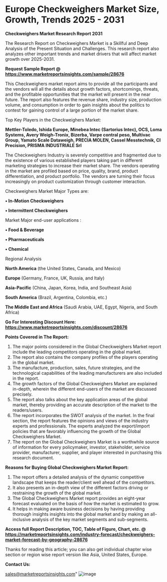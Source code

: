 # Europe Checkweighers Market Size, Growth, Trends 2025 - 2031

<strong>Checkweighers Market Research Report 2031</strong>

The Research Report on Checkweighers Market is a Skillful and Deep Analysis of the Present Situation and Challenges. This research report also analyzes other important trends and market drivers that will affect market growth over 2025-2031.

<strong>Request Sample Report @ <a href=https://www.marketreportsinsights.com/sample/28676>https://www.marketreportsinsights.com/sample/28676</a></strong>

This Checkweighers market report aims to provide all the participants and the vendors will all the details about growth factors, shortcomings, threats, and the profitable opportunities that the market will present in the near future. The report also features the revenue share, industry size, production volume, and consumption in order to gain insights about the politics to contest for gaining control of a large portion of the market share.

Top Key Players in the Checkweighers Market:

<strong>Mettler-Toledo, Ishida Europe, Minebea Intec (Sartorius Intec), OCS, Loma Systems, Avery Weigh-Tronix, Bizerba, Varpe contral peso, Multivac Group, Yamato Scale Dataweigh, PRECIA MOLEN, Cassel Messtechnik, CI Precision, PRISMA INDUSTRIALE Srl</strong>

The Checkweighers Industry is severely competitive and fragmented due to the existence of various established players taking part in different marketing strategies to increase their market share. The vendors operating in the market are profiled based on price, quality, brand, product differentiation, and product portfolio. The vendors are turning their focus increasingly on product customization through customer interaction.

Checkweighers Market Major Types are:

<strong>• In-Motion Checkweighers

• Intermittent Checkweighers</strong>

Market Major end-user applications :

<strong>• Food & Beverage

• Pharmaceuticals

• Chemical</strong>

Regional Analysis

</u><strong><b>North America</b></strong> (the United States, Canada, and Mexico)

<strong><b>Europe </b></strong>(Germany, France, UK, Russia, and Italy)

<strong><b>Asia-Pacific</b></strong> (China, Japan, Korea, India, and Southeast Asia)

<strong><b>South America</b></strong> (Brazil, Argentina, Colombia, etc.)

<strong><b>The Middle East and Africa</b></strong> (Saudi Arabia, UAE, Egypt, Nigeria, and South Africa)

<strong>Go For Interesting Discount Here: <a href=https://www.marketreportsinsights.com/discount/28676>https://www.marketreportsinsights.com/discount/28676</a></strong>

<strong>Points Covered in The Report:</strong>
<ol>
  <li>The major points considered in the Global Checkweighers Market report include the leading competitors operating in the global market.</li>
  <li>The report also contains the company profiles of the players operating in the global market.</li>
  <li>The manufacture, production, sales, future strategies, and the technological capabilities of the leading manufacturers are also included in the report.</li>
  <li>The growth factors of the Global Checkweighers Market are explained in-depth, wherein the different end-users of the market are discussed precisely.</li>
  <li>The report also talks about the key application areas of the global market, thereby providing an accurate description of the market to the readers/users.</li>
  <li>The report incorporates the SWOT analysis of the market. In the final section, the report features the opinions and views of the industry experts and professionals. The experts analyzed the export/import policies that are favorably influencing the growth of the Global Checkweighers Market.</li>
  <li>The report on the Global Checkweighers Market is a worthwhile source of information for every policymaker, investor, stakeholder, service provider, manufacturer, supplier, and player interested in purchasing this research document.</li>
</ol>
<strong>Reasons for Buying Global Checkweighers Market Report:</strong>

<ol>
  <li>The report offers a detailed analysis of the dynamic competitive landscape that keeps the reader/client well ahead of the competitors.</li>
  <li>It also presents an in-depth view of the different factors driving or restraining the growth of the global market.</li>
  <li>The Global Checkweighers Market report provides an eight-year forecast evaluated on the basis of how the market is estimated to grow.</li>
  <li>It helps in making aware business decisions by having providing thorough insights insights into the global market and by making an all-inclusive analysis of the key market segments and sub-segments.</li>
</ol>
<strong>Access full Report Description, TOC, Table of Figure, Chart, etc. @ <a href=https://marketreportsinsights.com/industry-forecast/checkweighers-market-forecast-by-geography-28676>https://marketreportsinsights.com/industry-forecast/checkweighers-market-forecast-by-geography-28676</a></strong>


Thanks for reading this article; you can also get individual chapter wise section or region wise report version like Asia, United States, Europe.

<strong>Contact Us:</strong>

sales@marketreportsinsights.com"
![image](https://github.com/user-attachments/assets/31311cc1-49bc-4e8f-9022-d8d79bdba18d)
